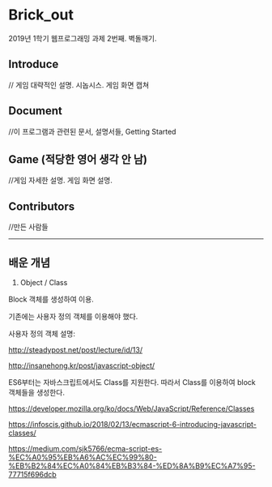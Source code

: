 # Brick_out
2019년 1학기 웹프로그래밍 과제 2번째. 벽돌깨기.

## Introduce

// 게임 대략적인 설명. 시놉시스. 게임 화면 캡쳐

## Document

//이 프로그램과 관련된 문서, 설명서들, Getting Started

## Game (적당한 영어 생각 안 남)

//게임 자세한 설명. 게임 화면 설명.

## Contributors

//만든 사람들




---


## 배운 개념

1. Object / Class

Block 객체를 생성하여 이용.

기존에는 사용자 정의 객체를 이용해야 했다.

사용자 정의 객체 설명: 

http://steadypost.net/post/lecture/id/13/

http://insanehong.kr/post/javascript-object/


ES6부터는 자바스크립트에서도 Class를 지원한다. 따라서 Class를 이용하여 block 객체들을 생성한다.

https://developer.mozilla.org/ko/docs/Web/JavaScript/Reference/Classes

https://infoscis.github.io/2018/02/13/ecmascript-6-introducing-javascript-classes/

https://medium.com/sjk5766/ecma-script-es-%EC%A0%95%EB%A6%AC%EC%99%80-%EB%B2%84%EC%A0%84%EB%B3%84-%ED%8A%B9%EC%A7%95-77715f696dcb


